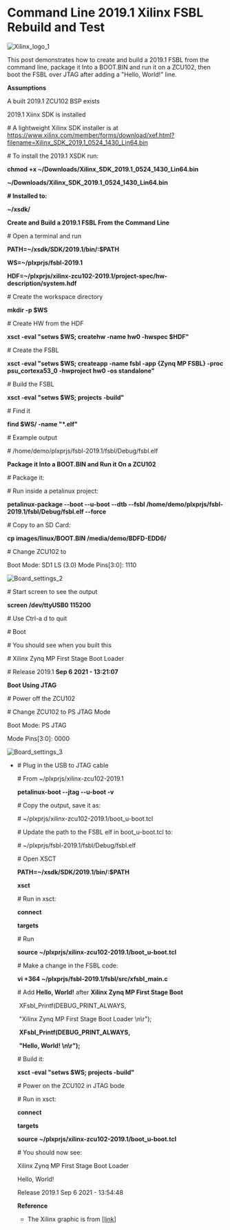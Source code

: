 # Command Line 2019.1 Xilinx FSBL Rebuild and Test

![Xilinx_logo_1](Xilinx_logo_1.png)

This post demonstrates how to create and build a 2019.1 FSBL from the command line, package it Into a BOOT.BIN and run it on a ZCU102, then boot the FSBL over JTAG after adding a "Hello, World!" line.

**Assumptions**

A built 2019.1 ZCU102 BSP exists

2019.1 Xiinx SDK is installed  

\# A lightweight Xilinx SDK installer is at https://www.xilinx.com/member/forms/download/xef.html?filename=Xilinx_SDK_2019.1_0524_1430_Lin64.bin 

\# To install the 2019.1 XSDK run:

**chmod +x ~/Downloads/Xilinx_SDK_2019.1_0524_1430_Lin64.bin**

**~/Downloads/Xilinx_SDK_2019.1_0524_1430_Lin64.bin**

**# Installed to:** 

**~/xsdk/**

**Create and Build a 2019.1 FSBL From the Command Line**

\# Open a terminal and run

**PATH=~/xsdk/SDK/2019.1/bin/:$PATH**

**WS=~/plxprjs/fsbl-2019.1**

**HDF=~/plxprjs/xilinx-zcu102-2019.1/project-spec/hw-description/system.hdf**

\# Create the workspace directory 

**mkdir -p $WS**

\# Create HW from the HDF

**xsct -eval "setws $WS; createhw -name hw0 -hwspec $HDF"**

\# Create the FSBL

**xsct -eval "setws $WS; createapp -name fsbl -app {Zynq MP FSBL} -proc psu_cortexa53_0 -hwproject hw0 -os standalone"**

\# Build the FSBL

**xsct -eval "setws $WS; projects -build"**

\# Find it

**find $WS/ -name "\*.elf"**

\# Example output 

\# /home/demo/plxprjs/fsbl-2019.1/fsbl/Debug/fsbl.elf

**Package it Into a BOOT.BIN and Run it On a ZCU102**

\# Package it:

\# Run inside a petalinux project: 

**petalinux-package --boot --u-boot --dtb --fsbl /home/demo/plxprjs/fsbl-2019.1/fsbl/Debug/fsbl.elf --force**

\# Copy to an SD Card:

**cp images/linux/BOOT.BIN /media/demo/BDFD-EDD6/**

\# Change ZCU102 to 

Boot Mode: SD1 LS (3.0) Mode Pins[3:0]: 1110

![Board_settings_2](Board_settings_2.jpg)

\# Start screen to see the output

**screen /dev/ttyUSB0 115200**

\# Use Ctrl-a d to quit

\# Boot

\# You should see when you built this

\# Xilinx Zynq MP First Stage Boot Loader

\# Release 2019.1   **Sep  6 2021 -  13:21:07**

**Boot Using JTAG**

\# Power off the ZCU102

\# Change ZCU102 to PS JTAG Mode

Boot Mode: PS JTAG

Mode Pins[3:0]: 0000

![Board_settings_3](Board_settings_3.jpg)

- \# Plug in the USB to JTAG cable

  \# From ~/plxprjs/xilinx-zcu102-2019.1 

  **petalinux-boot --jtag --u-boot -v**

  \# Copy the output, save it as:  

  \# ~/plxprjs/xilinx-zcu102-2019.1/boot_u-boot.tcl

  \# Update the path to the FSBL elf in boot_u-boot.tcl to:

  \# ~/plxprjs/fsbl-2019.1/fsbl/Debug/fsbl.elf

  \# Open XSCT

  **PATH=~/xsdk/SDK/2019.1/bin/:$PATH**

  **xsct**

  \# Run in xsct:

  **connect**

  **targets**

  \# Run 

  **source ~/plxprjs/xilinx-zcu102-2019.1/boot_u-boot.tcl**

  \# Make a change in the FSBL code:

  **vi +364 ~/plxprjs/fsbl-2019.1/fsbl/src/xfsbl_main.c**

  \# Add **Hello, World!** after **Xilinx Zynq MP First Stage Boot**

  ​       XFsbl_Printf(DEBUG_PRINT_ALWAYS,

  ​                "Xilinx Zynq MP First Stage Boot Loader \n\r");

  ​       **XFsbl_Printf(DEBUG_PRINT_ALWAYS,**

  ​                **"Hello, World! \n\r");**

  \# Build it:

  **xsct -eval "setws $WS; projects -build"**

  \# Power on the ZCU102 in JTAG bode 

  \# Run in xsct:

  **connect**

  **targets**

  **source ~/plxprjs/xilinx-zcu102-2019.1/boot_u-boot.tcl**

  \# You should now see:

  Xilinx Zynq MP First Stage Boot Loader 

  Hello, World! 

  Release 2019.1   Sep  6 2021 -  13:54:48

  **Reference**

  - The Xilinx graphic is from [[link](http://pbs.twimg.com/profile_images/535545777020338176/pEWdIYq__400x400.png)]